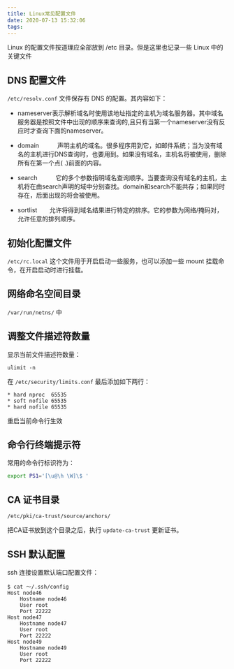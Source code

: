 ```yaml
---
title: Linux常见配置文件
date: 2020-07-13 15:32:06
tags:
---
```


Linux 的配置文件按道理应全部放到 /etc 目录。但是这里也记录一些 Linux 中的关键文件

## DNS 配置文件

`/etc/resolv.conf` 文件保存有 DNS 的配置。其内容如下：

- nameserver表示解析域名时使用该地址指定的主机为域名服务器。其中域名服务器是按照文件中出现的顺序来查询的,且只有当第一个nameserver没有反应时才查询下面的nameserver。

- domain　　　声明主机的域名。很多程序用到它，如邮件系统；当为没有域名的主机进行DNS查询时，也要用到。如果没有域名，主机名将被使用，删除所有在第一个点( .)前面的内容。

- search　　　它的多个参数指明域名查询顺序。当要查询没有域名的主机，主机将在由search声明的域中分别查找。domain和search不能共存；如果同时存在，后面出现的将会被使用。

- sortlist　　允许将得到域名结果进行特定的排序。它的参数为网络/掩码对，允许任意的排列顺序。

## 初始化配置文件

`/etc/rc.local` 这个文件用于开启启动一些服务，也可以添加一些 mount 挂载命令，在开启启动时进行挂载。



## 网络命名空间目录

`/var/run/netns/` 中



## 调整文件描述符数量

显示当前文件描述符数量：

```
ulimit -n
```

在 `/etc/security/limits.conf` 最后添加如下两行：

```
* hard nproc  65535
* soft nofile 65535
* hard nofile 65535
```

重启当前命令行生效

## 命令行终端提示符

常用的命令行标识符为：

```bash
export PS1='[\u@\h \W]\$ '
```



## CA 证书目录

`/etc/pki/ca-trust/source/anchors/`

把CA证书放到这个目录之后，执行 `update-ca-trust` 更新证书。



## SSH 默认配置

ssh 连接设置默认端口配置文件：

```
$ cat ～/.ssh/config 
Host node46
    Hostname node46
    User root
    Port 22222
Host node47
    Hostname node47
    User root
    Port 22222
Host node49
    Hostname node49
    User root
    Port 22222
```

